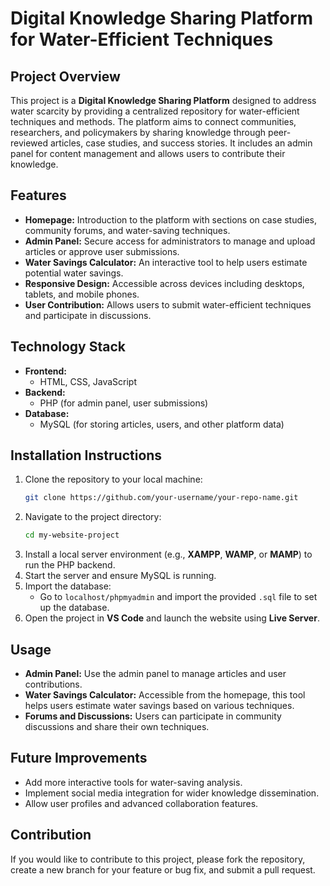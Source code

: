 
# Digital Knowledge Sharing Platform for Water-Efficient Techniques

## Project Overview

This project is a **Digital Knowledge Sharing Platform** designed to address water scarcity by providing a centralized repository for water-efficient techniques and methods. The platform aims to connect communities, researchers, and policymakers by sharing knowledge through peer-reviewed articles, case studies, and success stories. It includes an admin panel for content management and allows users to contribute their knowledge.

## Features

- **Homepage:** Introduction to the platform with sections on case studies, community forums, and water-saving techniques.
- **Admin Panel:** Secure access for administrators to manage and upload articles or approve user submissions.
- **Water Savings Calculator:** An interactive tool to help users estimate potential water savings.
- **Responsive Design:** Accessible across devices including desktops, tablets, and mobile phones.
- **User Contribution:** Allows users to submit water-efficient techniques and participate in discussions.

## Technology Stack

- **Frontend:** 
  - HTML, CSS, JavaScript
- **Backend:** 
  - PHP (for admin panel, user submissions)
- **Database:** 
  - MySQL (for storing articles, users, and other platform data)

## Installation Instructions

1. Clone the repository to your local machine:
   ```bash
   git clone https://github.com/your-username/your-repo-name.git
   ```
2. Navigate to the project directory:
   ```bash
   cd my-website-project
   ```
3. Install a local server environment (e.g., **XAMPP**, **WAMP**, or **MAMP**) to run the PHP backend.
4. Start the server and ensure MySQL is running.
5. Import the database:
   - Go to `localhost/phpmyadmin` and import the provided `.sql` file to set up the database.
6. Open the project in **VS Code** and launch the website using **Live Server**.

## Usage

- **Admin Panel:** Use the admin panel to manage articles and user contributions.
- **Water Savings Calculator:** Accessible from the homepage, this tool helps users estimate water savings based on various techniques.
- **Forums and Discussions:** Users can participate in community discussions and share their own techniques.

## Future Improvements

- Add more interactive tools for water-saving analysis.
- Implement social media integration for wider knowledge dissemination.
- Allow user profiles and advanced collaboration features.

## Contribution

If you would like to contribute to this project, please fork the repository, create a new branch for your feature or bug fix, and submit a pull request.

